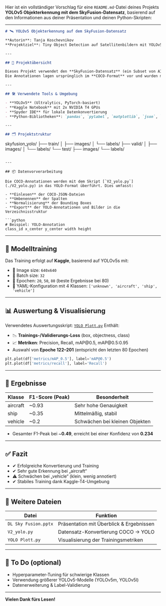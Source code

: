 Hier ist ein vollständiger Vorschlag für eine `README.md`-Datei deines Projekts **YOLOv5 Objekterkennung mit dem SkyFusion-Datensatz**, basierend auf den Informationen aus deiner Präsentation und deinen Python-Skripten:

---

```markdown
# 🛰️ YOLOv5 Objekterkennung auf dem SkyFusion-Datensatz

**Autorin**: Tanja Koschevnikov  
**Projektziel**: Tiny Object Detection auf Satellitenbildern mit YOLOv5

---

## 📁 Projektübersicht

Dieses Projekt verwendet den **SkyFusion-Datensatz** (ein Subset von AI-TOD v2 und Airbus Aircraft Detection), um ein YOLOv5-Modell für die Erkennung von Objekten wie Flugzeuge, Schiffe und Fahrzeuge zu trainieren.  
Die Annotationen lagen ursprünglich im **COCO-Format** vor und wurden mit **pylabel** in das **YOLO-Format** konvertiert.

---

## 🛠️ Verwendete Tools & Umgebung

- **YOLOv5** (Ultralytics, PyTorch-basiert)
- **Kaggle Notebook** mit 2x NVIDIA T4 GPUs
- **Spyder IDE** für lokale Datenkonvertierung
- **Python-Bibliotheken**: `pandas`, `pylabel`, `matplotlib`, `json`, `shutil`

---

## 🗂️ Projektstruktur

```

skyfusion\_yolo/
├── train/
│   ├── images/
│   └── labels/
├── valid/
│   ├── images/
│   └── labels/
└── test/
├── images/
└── labels/

````

---

## 📦 Datenvorverarbeitung

Die COCO-Annotationen werden mit dem Skript [`V2_yolo.py`](./V2_yolo.py) in das YOLO-Format überführt. Dies umfasst:

- **Einlesen** der COCO-JSON-Dateien
- **Umbenennen** der Spalten
- **Normalisierung** der Bounding Boxes
- **Export** der YOLO-Annotationen und Bilder in die Verzeichnisstruktur

```python
# Beispiel: YOLO-Annotation
class_id x_center y_center width height
````

---

## 🧠 Modelltraining

Das Training erfolgt auf **Kaggle**, basierend auf YOLOv5s mit:

* 📸 Image size: `640x640`
* 🔁 Batch size: `32`
* 🧮 Epochen: `20`, `50`, `80` (beste Ergebnisse bei 80)
* 📂 YAML-Konfiguration mit 4 Klassen: `['unknown', 'aircraft', 'ship', 'vehicle']`

---

## 📊 Auswertung & Visualisierung

Verwendetes Auswertungsskript: [`YOLO Plott.py`](./YOLO%20Plott.py)
Enthält:

* 📉 **Trainings-/Validierungs-Loss** (box, objectness, class)
* 📈 **Metriken**: Precision, Recall, mAP\@0.5, mAP\@0.5:0.95
* Auswahl von **Epoche 122–201** (entspricht den letzten 80 Epochen)

```python
plt.plot(df['metrics/mAP_0.5'], label='mAP@0.5')
plt.plot(df['metrics/recall'], label='Recall')
```

---

## 🧪 Ergebnisse

| Klasse   | F1-Score (Peak) | Besonderheit                   |
| -------- | --------------- | ------------------------------ |
| aircraft | \~0.93          | Sehr hohe Genauigkeit          |
| ship     | \~0.35          | Mittelmäßig, stabil            |
| vehicle  | \~0.2           | Schwächen bei kleinen Objekten |

* Gesamter F1-Peak bei \~**0.49**, erreicht bei einer Konfidenz von **0.234**

---

## ✅ Fazit

* ✔ Erfolgreiche Konvertierung und Training
* ✔ Sehr gute Erkennung bei „aircraft“
* ⚠ Schwächen bei „vehicle“ (klein, wenig annotiert)
* ✔ Stabiles Training dank Kaggle-T4-Umgebung

---

## 📎 Weitere Dateien

| Datei                | Funktion                                 |
| -------------------- | ---------------------------------------- |
| `DL Sky Fusion.pptx` | Präsentation mit Überblick & Ergebnissen |
| `V2_yolo.py`         | Datensatz-Konvertierung COCO → YOLO      |
| `YOLO Plott.py`      | Visualisierung der Trainingsmetriken     |

---

## 📌 To Do (optional)

* Hyperparameter-Tuning für schwierige Klassen
* Verwendung größerer YOLOv5-Modelle (YOLOv5m, YOLOv5l)
* Datenerweiterung & Label-Validierung

---

**Vielen Dank fürs Lesen!**

```


```
